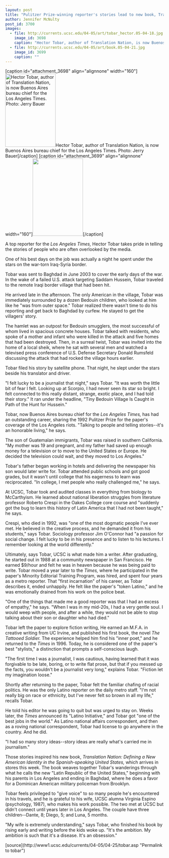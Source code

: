 ```yaml
---
layout: post
title: "Pulitzer Prize-winning reporter's stories lead to new book, Translation Nation"
author: Jennifer McNulty
post_id: 3700
images:
  - file: http://currents.ucsc.edu/04-05/art/tobar_hector.05-04-18.jpg
    image_id: 3698
    caption: "Hector Tobar, author of Translation Nation, is now Buenos Aires bureau chief for the Los Angeles Times. Photo: Jerry Bauer"
  - file: http://currents.ucsc.edu/04-05/art/book.05-04-21.jpg
    image_id: 3699
    caption: ""
---
```


[caption id="attachment_3698" align="alignnone" width="160"]<a href="http://localhost/mysite/wp-content/uploads/2005/04/tobar_hector.05-04-18.jpg"><img class="size-full wp-image-3698" src="http://localhost/mysite/wp-content/uploads/2005/04/tobar_hector.05-04-18.jpg" alt="Hector Tobar, author of Translation Nation, is now Buenos Aires bureau chief for the Los Angeles Times. Photo: Jerry Bauer" width="160" height="232" /></a>Hector Tobar, author of Translation Nation, is now Buenos Aires bureau chief for the Los Angeles Times. Photo: Jerry Bauer[/caption]
[caption id="attachment_3699" align="alignnone" width="160"]<a href="http://localhost/mysite/wp-content/uploads/2005/04/book.05-04-21.jpg"><img class="size-full wp-image-3699" src="http://localhost/mysite/wp-content/uploads/2005/04/book.05-04-21.jpg" alt="" width="160" height="245" /></a>[/caption]
<a name="content" id="content"></a>
<p>
  A top reporter for the <i>Los Angeles Times,</i> Hector Tobar takes pride in telling the stories of people who are often overlooked by the media.
</p>
<p>
  One of his best days on the job was actually a night he spent under the stars on the war-torn Iraq-Syria border.<br>
</p>
<p>
  Tobar was sent to Baghdad in June 2003 to cover the early days of the war. In the wake of a failed U.S. attack targeting Saddam Hussein, Tobar traveled to the remote Iraqi border village that had been hit.<br>
</p>
<p>
  He arrived late in the afternoon. The only American in the village, Tobar was immediately surrounded by a dozen Bedouin children, who looked at him like he "was from outer space." Tobar realized there wasn't time to do his reporting and get back to Baghdad by curfew. He stayed to get the villagers' story.<br>
</p>
<p>
  The hamlet was an outpost for Bedouin smugglers, the most successful of whom lived in spacious concrete houses. Tobar talked with residents, who spoke of a mother and infant who were killed in the attack and five homes that had been destroyed. Then, in a surreal twist, Tobar was invited into the home of a local sheik, where he sat with several men and watched a televised press conference of U.S. Defense Secretary Donald Rumsfeld discussing the attack that had rocked the village hours earlier.<br>
</p>
<p>
  Tobar filed his story by satellite phone. That night, he slept under the stars beside his translator and driver.<br>
</p>
<p>
  "I felt lucky to be a journalist that night," says Tobar. "It was worth the little bit of fear I felt. Looking up at Scorpio, I had never seen its star so bright. I felt connected to this really distant, strange, exotic place, and I had told their story." It ran under the headline, "Tiny Bedouin Village Is Caught in Path of the Hunt for Hussein."<br>
</p>
<p>
  Tobar, now Buenos Aires bureau chief for the <i>Los Angeles Times,</i> has had an outstanding career, sharing the 1992 Pulitzer Prize for the paper's coverage of the Los Angeles riots. "Talking to people and telling stories--it's an honorable living," he says.<br>
</p>
<p>
  The son of Guatemalan immigrants, Tobar was raised in southern California. "My mother was 19 and pregnant, and my father had saved up enough money for a television or to move to the United States or Europe. He decided the television could wait, and they moved to Los Angeles."<br>
</p>
<p>
  Tobar's father began working in hotels and delivering the newspaper his son would later write for. Tobar attended public schools and got good grades, but it wasn't until college that his eagerness to learn was reciprocated. "In college, I met people who really challenged me," he says.<br>
</p>
<p>
  At UCSC, Tobar took and audited classes in everything from biology to McCarthyism. He learned about national liberation struggles from literature professor Roberto Crespi in the Oakes College core course and "suddenly got the bug to learn this history of Latin America that I had not been taught," he says.<br>
</p>
<p>
  Crespi, who died in 1992, was "one of the most dogmatic people I've ever met. He believed in the creative process, and he demanded it from his students," says Tobar. Sociology professor Jim O'Connor had "a passion for social change. I felt lucky to be in his presence and to listen to his lectures. I remember looking at the world differently."<br>
</p>
<p>
  Ultimately, says Tobar, UCSC is what made him a writer. After graduating, he started out in 1988 at a community newspaper in San Francisco. He earned $9/hour and felt he was in heaven because he was being paid to write. Tobar moved a year later to the <i>Times,</i> where he participated in the paper's Minority Editorial Training Program, was hired, and spent four years as a metro reporter. That "first incarnation" of his career, as Tobar describes it, ended unhappily. He felt like the paper's "token Latino," and he was emotionally drained from his work on the police beat.<br>
</p>
<p>
  "One of the things that made me a good reporter was that I had an excess of empathy," he says. "When I was in my mid-20s, I had a very gentle soul. I would weep with people, and after a while, they would not be able to stop talking about their son or daughter who had died."<br>
</p>
<p>
  Tobar left the paper to explore fiction writing, He earned an M.F.A. in creative writing from UC Irvine, and published his first book, the novel <i>The Tattooed Soldier.</i> The experience helped him find his "inner poet," and he returned to the <i>Times</i> in 1996. Today, he is considered one of the paper's best "stylists," a distinction that prompts a self-conscious laugh.<br>
</p>
<p>
  "The first time I was a journalist, I was cautious, having learned that it was forgivable to be late, boring, or to write flat prose, but that if you messed up the facts, you wouldn't be a journalist very long," explains Tobar. "Fiction let my imagination loose."<br>
</p>
<p>
  Shortly after returning to the paper, Tobar felt the familiar chafing of racial politics. He was the only Latino reporter on the daily metro staff. "I'm not really big on race or ethnicity, but I've never felt so brown in all my life," recalls Tobar.<br>
</p>
<p>
  He told his editor he was going to quit but was urged to stay on. Weeks later, the <i>Times</i> announced its "Latino Initiative," and Tobar got "one of the best jobs in the world." As Latino national affairs correspondent, and then as a roving national correspondent, Tobar had license to go anywhere in the country. And he did.<br>
</p>
<p>
  "I had so many story ideas--story ideas are really what's carried me in journalism."<br>
</p>
<p>
  Those stories inspired his new book, <i>Translation Nation: Defining a New American Identity in the Spanish-speaking United States,</i> which arrives in stores this week. The book weaves together Tobar's wanderings through what he calls the new "Latin Republic of the United States," beginning with his parents in Los Angeles and ending in Baghdad, where he does a favor for a Dominican American military policeman from Brooklyn.<br>
</p>
<p>
  Tobar feels privileged to "give voice" to so many people he's encountered in his travels, and he is grateful to his wife, UCSC alumna Virginia Espino (psychology, 1987), who makes his work possible. The two met at UCSC but didn't connect until years later in Los Angeles. The couple have three children--Dante, 8; Diego, 5; and Luna, 5 months.<br>
</p>
<p>
  "My wife is extremely understanding," says Tobar, who finished his book by rising early and writing before the kids woke up. "It's the ambition. My ambition is such that it's a disease. It's an obsession."<br>
</p>
[source](http://www1.ucsc.edu/currents/04-05/04-25/tobar.asp "Permalink to tobar")

